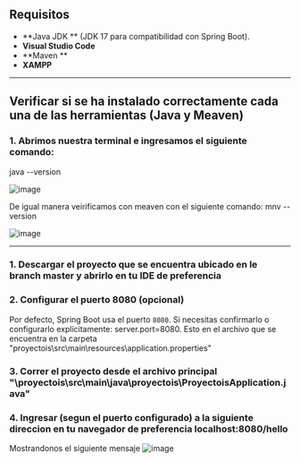 ## Requisitos 
- **Java JDK ** (JDK 17 para compatibilidad con Spring Boot).
- **Visual Studio Code**
- **Maven ** 
- **XAMPP**
---
## Verificar si se ha instalado correctamente cada una de las herramientas (Java y Meaven)
### 1. Abrimos nuestra terminal e ingresamos el siguiente comando:
  java --version
  
  ![image](https://github.com/user-attachments/assets/af70015a-2464-4a3d-ad58-e0fa69319ccd)

 
  De igual manera veirificamos con meaven con el siguiente comando:
  mnv --version
  
  ![image](https://github.com/user-attachments/assets/5d8e8375-4ce4-4fea-a75e-331896b16bcd)


---

### 1. Descargar el proyecto que se encuentra ubicado en le branch master y abrirlo en tu IDE de preferencia

### 2. Configurar el puerto 8080 (opcional)
Por defecto, Spring Boot usa el puerto `8080`. Si necesitas confirmarlo o configurarlo explícitamente:
  server.port=8080. 
  Esto en el archivo que se encuentra en la carpeta "proyectois\src\main\resources\application.properties"
### 3. Correr el proyecto desde el archivo principal "\proyectois\src\main\java\proyectois\ProyectoisApplication.java"
### 4. Ingresar (segun el puerto configurado) a la siguiente direccion en tu navegador de preferencia localhost:8080/hello
Mostrandonos el siguiente mensaje
![image](https://github.com/user-attachments/assets/e6f7e892-3231-480a-9ee8-a6b5b3d062a3)
